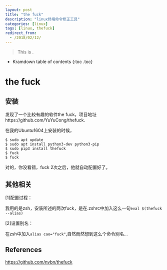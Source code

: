 ```yaml
---
layout: post
title: "the fuck"
description: "linux终端命令修正工具"
categories: [linux]
tags: [linux, thefuck]
redirect_from:
  - /2018/02/12/
---
```


> This is .

* Kramdown table of contents
{:toc .toc}
# the fuck

## 安装

发现了一个比较有趣的软件the fuck，项目地址https://github.com/YuYuCong/thefuck.

在我的Ubuntu1604上安装的时候，

```shell
$ sudo apt update
$ sudo apt install python3-dev python3-pip
$ sudo pip3 install thefuck
$ fuck
$ fuck
```

对的，你没看错，fuck 2次之后，他就自动配置好了。

## 其他相关

[1]配置过程：

我用的是zsh，安装所述的两次fuck，是在.zshrc中加入这么一句`eval $(thefuck --alias)`

[2]设置别名：

在zsh中加入`alias cao="fuck"`,自然而然想到这么个命令别名...



## References

https://github.com/nvbn/thefuck